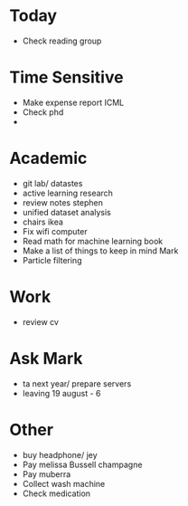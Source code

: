 # Today 

- Check reading group

# Time Sensitive
- Make expense report ICML
- Check phd
- 

# Academic
- git lab/ datastes
- active learning research
- review notes stephen
- unified dataset analysis
- chairs ikea 
- Fix wifi computer
- Read math for machine learning book
- Make a list of things to keep in mind Mark
- Particle filtering

# Work
- review cv

# Ask Mark
- ta next year/ prepare servers 
- leaving 19 august - 6

# Other
- buy headphone/ jey
- Pay melissa Bussell champagne
- Pay muberra 
- Collect wash machine
- Check medication


